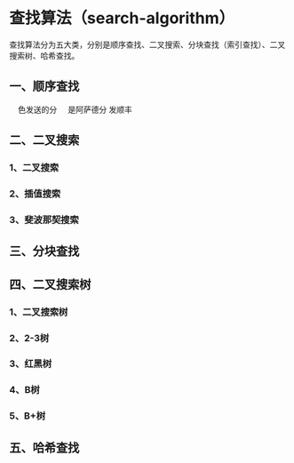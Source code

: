 # 查找算法（search-algorithm） 
查找算法分为五大类，分别是顺序查找、二叉搜索、分块查找（索引查找）、二叉搜索树、哈希查找。  

## 一、顺序查找  
     色发送的分
     是阿萨德分
     发顺丰

## 二、二叉搜索
### 1、二叉搜索  
### 2、插值搜索  
### 3、斐波那契搜索  

## 三、分块查找

## 四、二叉搜索树
### 1、二叉搜索树  

### 2、2-3树  

### 3、红黑树  

### 4、B树  

### 5、B+树  

## 五、哈希查找

